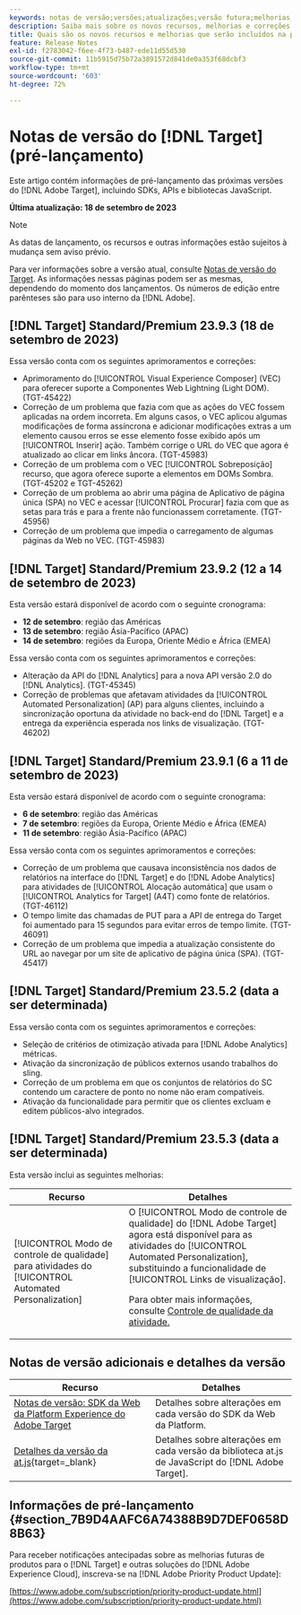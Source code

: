 ```yaml
---
keywords: notas de versão;versões;atualizações;versão futura;melhorias;novos recursos;correções;atualizações;pré-lançamento
description: Saiba mais sobre os novos recursos, melhorias e correções adicionados na próxima versão do [!DNL Adobe Target], incluindo SDKs, APIs e bibliotecas JavaScript.
title: Quais são os novos recursos e melhorias que serão incluídos na próxima versão do  [!DNL Target] ?
feature: Release Notes
exl-id: f2783042-f6ee-4f73-b487-ede11d55d530
source-git-commit: 11b5915d75b72a3891572d841de0a353f68dcbf3
workflow-type: tm+mt
source-wordcount: '603'
ht-degree: 72%

---
```


# Notas de versão do [!DNL Target] (pré-lançamento)

Este artigo contém informações de pré-lançamento das próximas versões do [!DNL Adobe Target], incluindo SDKs, APIs e bibliotecas JavaScript.

**Última atualização: 18 de setembro de 2023**

>[!NOTE]
>
>As datas de lançamento, os recursos e outras informações estão sujeitos à mudança sem aviso prévio.
>
>Para ver informações sobre a versão atual, consulte [Notas de versão do Target](release-notes.md). As informações nessas páginas podem ser as mesmas, dependendo do momento dos lançamentos. Os números de edição entre parênteses são para uso interno da [!DNL Adobe].

## [!DNL Target] Standard/Premium 23.9.3 (18 de setembro de 2023)

Essa versão conta com os seguintes aprimoramentos e correções:

* Aprimoramento do [!UICONTROL Visual Experience Composer] (VEC) para oferecer suporte a Componentes Web Lightning (Light DOM). (TGT-45422)
* Correção de um problema que fazia com que as ações do VEC fossem aplicadas na ordem incorreta. Em alguns casos, o VEC aplicou algumas modificações de forma assíncrona e adicionar modificações extras a um elemento causou erros se esse elemento fosse exibido após um [!UICONTROL Inserir] ação. Também corrige o URL do VEC que agora é atualizado ao clicar em links âncora. (TGT-45983)
* Correção de um problema com o VEC [!UICONTROL Sobreposição] recurso, que agora oferece suporte a elementos em DOMs Sombra. (TGT-45202 e TGT-45262)
* Correção de um problema ao abrir uma página de Aplicativo de página única (SPA) no VEC e acessar [!UICONTROL Procurar] fazia com que as setas para trás e para a frente não funcionassem corretamente. (TGT-45956)
* Correção de um problema que impedia o carregamento de algumas páginas da Web no VEC. (TGT-45983)

## [!DNL Target] Standard/Premium 23.9.2 (12 a 14 de setembro de 2023)

Esta versão estará disponível de acordo com o seguinte cronograma:

* **12 de setembro**: região das Américas
* **13 de setembro**: região Ásia-Pacífico (APAC)
* **14 de setembro**: regiões da Europa, Oriente Médio e África (EMEA)

Essa versão conta com os seguintes aprimoramentos e correções:

* Alteração da API do [!DNL Analytics] para a nova API versão 2.0 do [!DNL Analytics]. (TGT-45345)
* Correção de problemas que afetavam atividades da [!UICONTROL Automated Personalization] (AP) para alguns clientes, incluindo a sincronização oportuna da atividade no back-end do [!DNL Target] e a entrega da experiência esperada nos links de visualização. (TGT-46202)

## [!DNL Target] Standard/Premium 23.9.1 (6 a 11 de setembro de 2023)

Esta versão estará disponível de acordo com o seguinte cronograma:

* **6 de setembro**: região das Américas
* **7 de setembro**: regiões da Europa, Oriente Médio e África (EMEA)
* **11 de setembro**: região Ásia-Pacífico (APAC)

Essa versão conta com os seguintes aprimoramentos e correções:

* Correção de um problema que causava inconsistência nos dados de relatórios na interface do [!DNL Target] e do [!DNL Adobe Analytics] para atividades de [!UICONTROL Alocação automática] que usam o [!UICONTROL Analytics for Target] (A4T) como fonte de relatórios. (TGT-46112)
* O tempo limite das chamadas de PUT para a API de entrega do Target foi aumentado para 15 segundos para evitar erros de tempo limite. (TGT-46091)
* Correção de um problema que impedia a atualização consistente do URL ao navegar por um site de aplicativo de página única (SPA). (TGT-45417)

## [!DNL Target] Standard/Premium 23.5.2 (data a ser determinada)

Essa versão conta com os seguintes aprimoramentos e correções:

* Seleção de critérios de otimização ativada para [!DNL Adobe Analytics] métricas.
* Ativação da sincronização de públicos externos usando trabalhos do sling.
* Correção de um problema em que os conjuntos de relatórios do SC contendo um caractere de ponto no nome não eram compatíveis.
* Ativação da funcionalidade para permitir que os clientes excluam e editem públicos-alvo integrados.

## [!DNL Target] Standard/Premium 23.5.3 (data a ser determinada)

Esta versão inclui as seguintes melhorias:

| Recurso | Detalhes |
|--- |--- |
| [!UICONTROL Modo de controle de qualidade] para atividades do [!UICONTROL Automated Personalization] | O [!UICONTROL Modo de controle de qualidade] do [!DNL Adobe Target] agora está disponível para as atividades do [!UICONTROL Automated Personalization], substituindo a funcionalidade de [!UICONTROL Links de visualização].<P>Para obter mais informações, consulte [Controle de qualidade da atividade.](/help/main/c-activities/c-activity-qa/activity-qa.md) |

## Notas de versão adicionais e detalhes da versão

| Recurso | Detalhes |
|--- |--- |
| [Notas de versão: SDK da Web da Platform Experience do Adobe Target](https://experienceleague.adobe.com/docs/experience-platform/edge/release-notes.html?lang=pt-BR) | Detalhes sobre alterações em cada versão do SDK da Web da Platform. |
| [Detalhes da versão da at.js](https://experienceleague.corp.adobe.com/docs/target-dev/developer/client-side/at-js-implementation/target-atjs-versions.html?lang=pt-BR){target=_blank} | Detalhes sobre alterações em cada versão da biblioteca at.js de JavaScript do [!DNL Adobe Target]. |

## Informações de pré-lançamento {#section_7B9D4AAFC6A74388B9D7DEF0658D8B63}

Para receber notificações antecipadas sobre as melhorias futuras de produtos para o [!DNL Target] e outras soluções do [!DNL Adobe Experience Cloud], inscreva-se na [!DNL Adobe Priority Product Update]:

[https://www.adobe.com/subscription/priority-product-update.html](https://www.adobe.com/subscription/priority-product-update.html)
